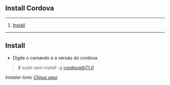 ## Install Cordova
*******
 1. [Install](#install)

*******

<div id='install'/>

## Install

* Digite o camando e a versão do cordova
>*$ sudo npm install -g cordova@7.1.0*

*Instalar Ionic [Clique aqui](https://github.com/suporte-avdesign/comandos/blob/master/Ionic/install.md).*
